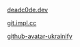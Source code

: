 <!--
**utoni/utoni** is a ✨ _special_ ✨ repository because its `README.md` (this file) appears on your GitHub profile.

Here are some ideas to get you started:

- 🔭 I’m currently working on RE/DPI/IDS/IDP stuff.
- 🌱 I’m currently learning see above.
- 👯 I’m looking to collaborate on stuff.
- 🤔 I’m looking for help with everything.
- 💬 Ask me about life, the universe and everything.
- 📫 How to reach me: Matrix, Signal, GPG encrypted mail.
- 😄 Pronouns: Ask me!
- ⚡ Fun fact: I don't think anything is funny.
-->

<!--
;(
![Toni's GitHub stats](https://github-readme-stats.vercel.app/api?username=utoni&show_icons=true&theme=merko)
![Top Langs](https://github-readme-stats.vercel.app/api/top-langs/?username=utoni&langs_count=8&exclude_repo=mingw-w64-ddk-template&theme=merko)
-->

[deadc0de.dev](https://deadc0de.dev)

[git.impl.cc](https://git.impl.cc)

[github-avatar-ukrainify](https://github.com/utoni/github-avatar-ukrainify.git)

